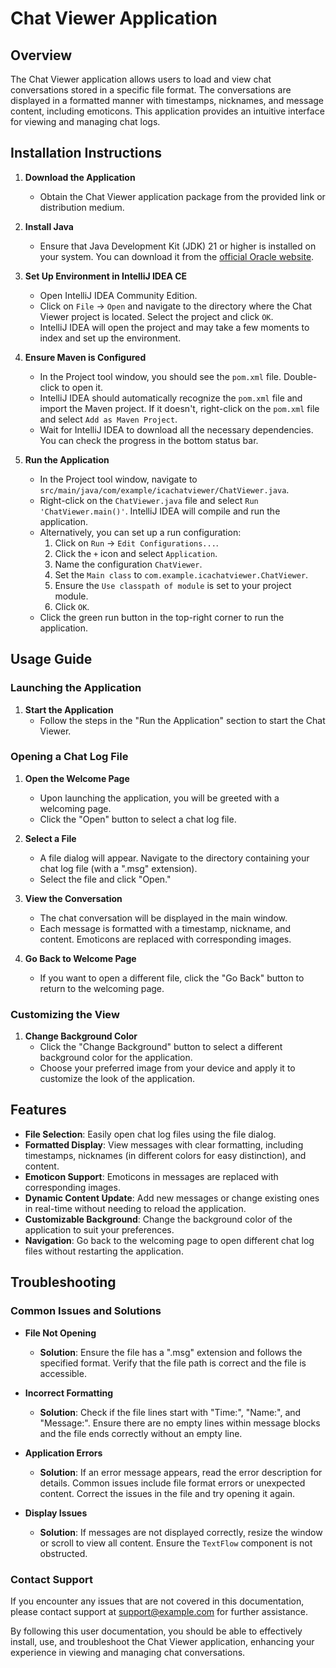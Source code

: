 # Chat Viewer Application

## Overview
The Chat Viewer application allows users to load and view chat conversations stored in a specific file format. The conversations are displayed in a formatted manner with timestamps, nicknames, and message content, including emoticons. This application provides an intuitive interface for viewing and managing chat logs.

## Installation Instructions
1. **Download the Application**
   - Obtain the Chat Viewer application package from the provided link or distribution medium.

2. **Install Java**
   - Ensure that Java Development Kit (JDK) 21 or higher is installed on your system. You can download it from the [official Oracle website](https://www.oracle.com/java/technologies/javase-jdk21-downloads.html).

3. **Set Up Environment in IntelliJ IDEA CE**
   - Open IntelliJ IDEA Community Edition.
   - Click on `File` -> `Open` and navigate to the directory where the Chat Viewer project is located. Select the project and click `OK`.
   - IntelliJ IDEA will open the project and may take a few moments to index and set up the environment.

4. **Ensure Maven is Configured**
   - In the Project tool window, you should see the `pom.xml` file. Double-click to open it.
   - IntelliJ IDEA should automatically recognize the `pom.xml` file and import the Maven project. If it doesn't, right-click on the `pom.xml` file and select `Add as Maven Project`.
   - Wait for IntelliJ IDEA to download all the necessary dependencies. You can check the progress in the bottom status bar.

5. **Run the Application**
   - In the Project tool window, navigate to `src/main/java/com/example/icachatviewer/ChatViewer.java`.
   - Right-click on the `ChatViewer.java` file and select `Run 'ChatViewer.main()'`. IntelliJ IDEA will compile and run the application.
   - Alternatively, you can set up a run configuration:
     1. Click on `Run` -> `Edit Configurations...`.
     2. Click the `+` icon and select `Application`.
     3. Name the configuration `ChatViewer`.
     4. Set the `Main class` to `com.example.icachatviewer.ChatViewer`.
     5. Ensure the `Use classpath of module` is set to your project module.
     6. Click `OK`.
   - Click the green run button in the top-right corner to run the application.

## Usage Guide

### Launching the Application
1. **Start the Application**
   - Follow the steps in the "Run the Application" section to start the Chat Viewer.

### Opening a Chat Log File
1. **Open the Welcome Page**
   - Upon launching the application, you will be greeted with a welcoming page.
   - Click the "Open" button to select a chat log file.

2. **Select a File**
   - A file dialog will appear. Navigate to the directory containing your chat log file (with a ".msg" extension).
   - Select the file and click "Open."

3. **View the Conversation**
   - The chat conversation will be displayed in the main window.
   - Each message is formatted with a timestamp, nickname, and content. Emoticons are replaced with corresponding images.

4. **Go Back to Welcome Page**
   - If you want to open a different file, click the "Go Back" button to return to the welcoming page.

### Customizing the View
1. **Change Background Color**
   - Click the "Change Background" button to select a different background color for the application.
   - Choose your preferred image from your device and apply it to customize the look of the application.

## Features
- **File Selection**: Easily open chat log files using the file dialog.
- **Formatted Display**: View messages with clear formatting, including timestamps, nicknames (in different colors for easy distinction), and content.
- **Emoticon Support**: Emoticons in messages are replaced with corresponding images.
- **Dynamic Content Update**: Add new messages or change existing ones in real-time without needing to reload the application.
- **Customizable Background**: Change the background color of the application to suit your preferences.
- **Navigation**: Go back to the welcoming page to open different chat log files without restarting the application.

## Troubleshooting

### Common Issues and Solutions
- **File Not Opening**
  - **Solution**: Ensure the file has a ".msg" extension and follows the specified format. Verify that the file path is correct and the file is accessible.
  
- **Incorrect Formatting**
  - **Solution**: Check if the file lines start with "Time:", "Name:", and "Message:". Ensure there are no empty lines within message blocks and the file ends correctly without an empty line.

- **Application Errors**
  - **Solution**: If an error message appears, read the error description for details. Common issues include file format errors or unexpected content. Correct the issues in the file and try opening it again.

- **Display Issues**
  - **Solution**: If messages are not displayed correctly, resize the window or scroll to view all content. Ensure the `TextFlow` component is not obstructed.

### Contact Support
If you encounter any issues that are not covered in this documentation, please contact support at [support@example.com](mailto:support@example.com) for further assistance.

By following this user documentation, you should be able to effectively install, use, and troubleshoot the Chat Viewer application, enhancing your experience in viewing and managing chat conversations.
